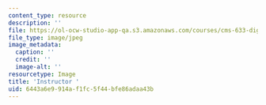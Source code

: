 ```yaml
---
content_type: resource
description: ''
file: https://ol-ocw-studio-app-qa.s3.amazonaws.com/courses/cms-633-digital-humanities-spring-2015/6443a6e9914af1fc5f44bfe86adaa43b_instructor.jpg
file_type: image/jpeg
image_metadata:
  caption: ''
  credit: ''
  image-alt: ''
resourcetype: Image
title: 'Instructor '
uid: 6443a6e9-914a-f1fc-5f44-bfe86adaa43b
---
```

